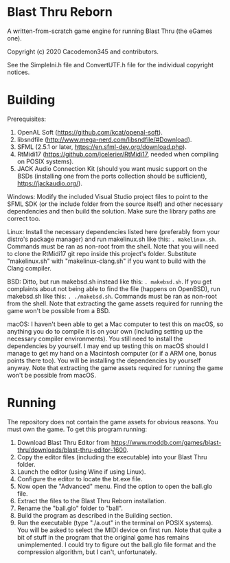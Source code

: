 # Blast Thru Reborn

A written-from-scratch game engine for running Blast Thru (the eGames one).

Copyright (c) 2020 Cacodemon345 and contributors.

See the SimpleIni.h file and ConvertUTF.h file for the individual copyright notices.

# Building
Prerequisites:
1. OpenAL Soft (https://github.com/kcat/openal-soft).
2. libsndfile (http://www.mega-nerd.com/libsndfile/#Download).
3. SFML (2.5.1 or later, https://en.sfml-dev.org/download.php).
4. RtMidi17 (https://github.com/jcelerier/RtMidi17, needed when compiling on POSIX systems).
5. JACK Audio Connection Kit (should you want music support on the BSDs (installing one from the ports collection should be sufficient), https://jackaudio.org/).

Windows:
Modify the included Visual Studio project files to point to the SFML SDK (or the include folder from the source itself) and other necessary dependencies and then build the solution. Make sure the library paths are correct too.

Linux:
Install the necessary dependencies listed here (preferably from your distro's package manager) and run makelinux.sh like this: `. makelinux.sh`. Commands must be ran as non-root from the shell. Note that you will need to clone the RtMidi17 git repo inside this project's folder. Substitute "makelinux.sh" with "makelinux-clang.sh" if you want to build with the Clang compiler.

BSD:
Ditto, but run makebsd.sh instead like this: `. makebsd.sh`. If you get complaints about not being able to find the file (happens on OpenBSD), run makebsd.sh like this: `. ./makebsd.sh`. Commands must be ran as non-root from the shell. Note that extracting the game assets required for running the game won't be possible from a BSD.

macOS:
I haven't been able to get a Mac computer to test this on macOS, so anything you do to compile it is on your own (including setting up the necessary compiler environments). You still need to install the dependencies by yourself. I may end up testing this on macOS should I manage to get my hand on a Macintosh computer (or if a ARM one, bonus points there too). You will be installing the dependencies by yourself anyway. Note that extracting the game assets required for running the game won't be possible from macOS.

# Running
The repository does not contain the game assets for obvious reasons. You must own the game. To get this program running:
1. Download Blast Thru Editor from https://www.moddb.com/games/blast-thru/downloads/blast-thru-editor-1600.
2. Copy the editor files (including the executable) into your Blast Thru folder.
3. Launch the editor (using Wine if using Linux).
4. Configure the editor to locate the bt.exe file.
5. Now open the "Advanced" menu. Find the option to open the ball.glo file.
6. Extract the files to the Blast Thru Reborn installation.
7. Rename the "ball.glo" folder to "ball".
8. Build the program as described in the Building section.
9. Run the executable (type "./a.out" in the terminal on POSIX systems).
You will be asked to select the MIDI device on first run. Note that quite a bit of stuff in the program that the original game has remains unimplemented. I could try to figure out the ball.glo file format and the compression algorithm, but I can't, unfortunately.